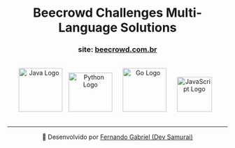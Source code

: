 <h1 align="center"> Beecrowd Challenges Multi-Language Solutions </h1>

<h3 align="center"> site: <a href="https://www.beecrowd.com.br/judge/pt" target="_blank">beecrowd.com.br</a></h3>

<br>
<div style="text-align: center;">
    <img src="https://cdn.jsdelivr.net/gh/devicons/devicon/icons/java/java-original-wordmark.svg" width="100" height="100" alt="Java Logo"/> 
    <img src="https://cdn.jsdelivr.net/gh/devicons/devicon/icons/python/python-original-wordmark.svg" width="100" height="90" hspace="10" alt="Python Logo"/> 
    <img src="https://cdn.jsdelivr.net/gh/devicons/devicon/icons/go/go-original-wordmark.svg" width="100" height="100" hspace="10" alt="Go Logo"/> 
    <img src="https://cdn.jsdelivr.net/gh/devicons/devicon/icons/javascript/javascript-original.svg" width="80" height="80" hspace="10" alt="JavaScript Logo"/> 
</div>

<br>

---

<div style="text-align: center;">
    🔗 Desenvolvido por <a href="https://www.linkedin.com/in/enginnerfernandogabriel/" target="_blank">Fernando Gabriel (Dev Samurai)</a>
</div>